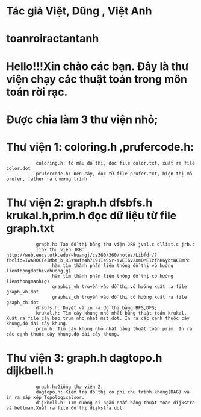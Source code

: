 # Tác giả Việt, Dũng , Việt Anh
# toanroiractantanh
# Hello!!!Xin chào các bạn. Đây là thư viện chạy các thuật toán trong môn toán rời rạc.
# Được chia làm 3 thư viện nhỏ;
# Thư viện 1: coloring.h ,prufercode.h:
               coloring.h: tô màu đồ thị, đọc file color.txt, xuất ra file color.dot
               prufercode.h: nén cây, đọc từ file prufer.txt, hiện thị mã prufer, father ra chương trình
# Thư viện 2: graph.h dfsbfs.h krukal.h,prim.h đọc dữ liệu từ file graph.txt
               graph.h: Tạo đồ thị bằng thư viện JRB jval.c dllist.c jrb.c 
               link thu vien JRB: http://web.eecs.utk.edu/~huangj/cs360/360/notes/Libfdr/?fbclid=IwAR0CTeIMbt_b_RSs9Wfn4h7L91IeSSr-YvEI6v2XmDMEIzfhH6ybtWC8mPc
                     hàm tìm thành phần liên thông đồ thị vô hướng lienthongdothivohuong(g)
                     hàm tìm thành phần liên thông đồ thị có hướng lienthongmanh(g)
                     graphiz_vh truyền vào đồ thị vô hướng xuất ra file graph_vh.dot
                     graphiz_ch truyền vào đồ thị có hướng xuất ra file graph_ch.dot
               dfsbfs.h: Duyệt và in ra đồ thị bằng BFS,DFS;
               krukal.h: Tìm cây khung nhỏ nhất bằng thuật toán krukal. Xuất ra file cây bao trum nho nhat mst.dot. In ra các cạnh thuộc cây khung,độ dài cây khung.
               prim.h: Tìm cây khung nhỏ nhất bằng thuật toán prim. In ra các cạnh thuộc cây khung,độ dài cây khung.
# Thư viện 3: graph.h dagtopo.h dijkbell.h
               graph.h:Giống thư viện 2.
               dagtopo.h: Kiểm tra đồ thị có phi chu trình không(DAG) và in ra sắp xếp Topologicalsor.
               dijkbell.h: Tìm đường đi ngắn nhất bằng thuật toán dijkstra và bellman.Xuất ra file đồ thị dijkstra.dot

                
              
               
